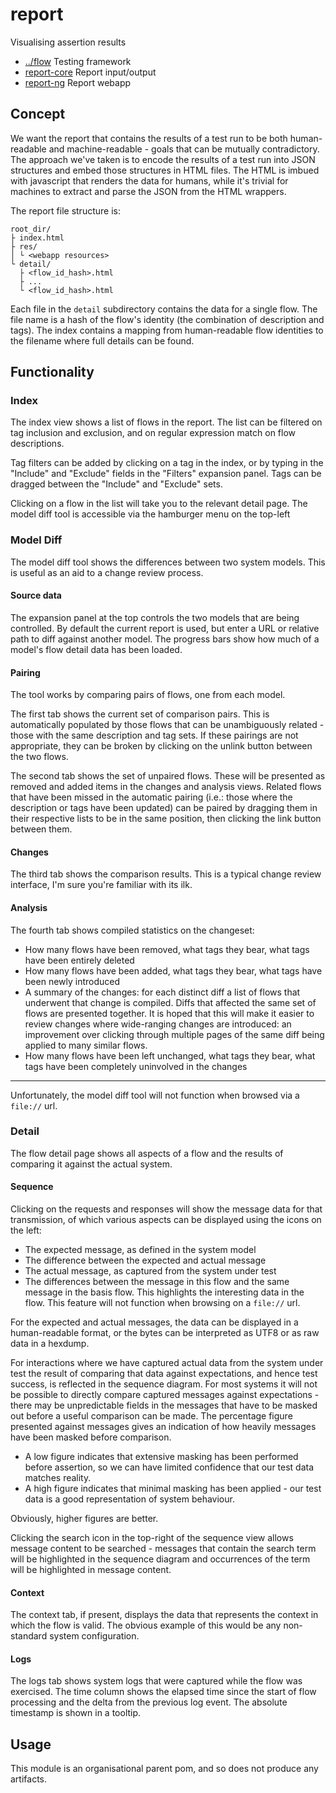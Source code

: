 
<!-- title start -->

# report

Visualising assertion results



 * [../flow](https://github.com/Mastercard/flow) Testing framework
 * [report-core](report-core) Report input/output
 * [report-ng](report-ng) Report webapp

<!-- title end -->

## Concept

We want the report that contains the results of a test run to be both human-readable and machine-readable - goals that can be mutually contradictory.
The approach we've taken is to encode the results of a test run into JSON structures and embed those structures in HTML files.
The HTML is imbued with javascript that renders the data for humans, while it's trivial for machines to extract and parse the JSON from the HTML wrappers.

The report file structure is:

```
root_dir/
├ index.html
├ res/
│ └ <webapp resources>
└ detail/
  ├ <flow_id_hash>.html
  ├ ...
  └ <flow_id_hash>.html
```

Each file in the `detail` subdirectory contains the data for a single flow.
The file name is a hash of the flow's identity (the combination of description and tags).
The index contains a mapping from human-readable flow identities to the filename where full details can be found.

## Functionality

### Index

The index view shows a list of flows in the report.
The list can be filtered on tag inclusion and exclusion, and on regular expression match on flow descriptions.

Tag filters can be added by clicking on a tag in the index, or by typing in the "Include" and "Exclude" fields in the "Filters" expansion panel.
Tags can be dragged between the "Include" and "Exclude" sets.

Clicking on a flow in the list will take you to the relevant detail page.
The model diff tool is accessible via the hamburger menu on the top-left

### Model Diff

The model diff tool shows the differences between two system models. This is useful as an aid to a change review process.

#### Source data

The expansion panel at the top controls the two models that are being controlled. By default the current report is used, but enter a URL or relative path to diff against another model.
The progress bars show how much of a model's flow detail data has been loaded.

#### Pairing

The tool works by comparing pairs of flows, one from each model.

The first tab shows the current set of comparison pairs.
This is automatically populated by those flows that can be unambiguously related - those with the same description and tag sets.
If these pairings are not appropriate, they can be broken by clicking on the unlink button between the two flows.

The second tab shows the set of unpaired flows.
These will be presented as removed and added items in the changes and analysis views.
Related flows that have been missed in the automatic pairing (i.e.: those where the description or tags have been updated) can be paired by dragging them in their respective lists to be in the same position, then clicking the link button between them.

#### Changes

The third tab shows the comparison results.
This is a typical change review interface, I'm sure you're familiar with its ilk.

#### Analysis

The fourth tab shows compiled statistics on the changeset:
 * How many flows have been removed, what tags they bear, what tags have been entirely deleted
 * How many flows have been added, what tags they bear, what tags have been newly introduced
 * A summary of the changes: for each distinct diff a list of flows that underwent that change is compiled. Diffs that affected the same set of flows are presented together.
  It is hoped that this will make it easier to review changes where wide-ranging changes are introduced: an improvement over clicking through multiple pages of the same diff being applied to many similar flows.
 * How many flows have been left unchanged, what tags they bear, what tags have been completely uninvolved in the changes

---

Unfortunately, the model diff tool will not function when browsed via a `file://` url.

### Detail

The flow detail page shows all aspects of a flow and the results of comparing it against the actual system.

#### Sequence

Clicking on the requests and responses will show the message data for that transmission, of which various aspects can be displayed using the icons on the left:
 * The expected message, as defined in the system model
 * The difference between the expected and actual message
 * The actual message, as captured from the system under test
 * The differences between the message in this flow and the same message in the basis flow. This highlights the interesting data in the flow. This feature will not function when browsing on a `file://` url.

For the expected and actual messages, the data can be displayed in a human-readable format, or the bytes can be interpreted as UTF8 or as raw data in a hexdump.

For interactions where we have captured actual data from the system under test the result of comparing that data against expectations, and hence test success, is reflected in the sequence diagram.
For most systems it will not be possible to directly compare captured messages against expectations - there may be unpredictable fields in the messages that have to be masked out before a useful comparison can be made.
The percentage figure presented against messages gives an indication of how heavily messages have been masked before comparison.
 * A low figure indicates that extensive masking has been performed before assertion, so we can have limited confidence that our test data matches reality.
 * A high figure indicates that minimal masking has been applied - our test data is a good representation of system behaviour.

Obviously, higher figures are better.

Clicking the search icon in the top-right of the sequence view allows message content to be searched - messages that contain the search term will be highlighted in the sequence diagram and occurrences of the term will be highlighted in message content.

#### Context

The context tab, if present, displays the data that represents the context in which the flow is valid.
The obvious example of this would be any non-standard system configuration.

#### Logs

The logs tab shows system logs that were captured while the flow was exercised.
The time column shows the elapsed time since the start of flow processing and the delta from the previous log event. The absolute timestamp is shown in a tooltip.

## Usage

This module is an organisational parent pom, and so does not produce any artifacts.
